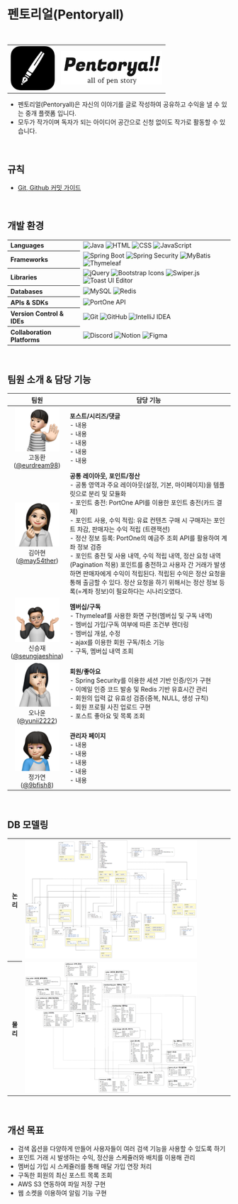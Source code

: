 # 펜토리얼(Pentoryall)

<br/>

<table>
  <tbody>
    <tr>
      <td>
        <img src="https://raw.githubusercontent.com/2024-KDT-JNA/Pentoryall/main/src/main/resources/static/images/common/favicon.png" height="100" alt="favicon">
      </td>
      <td>
        <picture>
          <source media="(prefers-color-scheme: dark)" srcset="https://github.com/2024-KDT-JNA/.github/blob/main/assets/logo/logo_pentoryall_horizontal_darkmode.png?raw=true">
          <img src="https://github.com/2024-KDT-JNA/.github/blob/main/assets/logo/logo_pentoryall_horizontal_lightmode.png?raw=true" height="75">
        </picture>
      </td>
    </tr>
  </tbody>
</table>

-   펜토리얼(Pentoryall)은 자신의 이야기를 글로 작성하여 공유하고 수익을 낼 수 있는 중개 플랫폼 입니다.
-   모두가 작가이며 독자가 되는 아이디어 공간으로 신청 없이도 작가로 활동할 수 있습니다. 

<br/>

## 규칙

- [Git, Github 커밋 가이드](https://github.com/2024-KDT-JNA/Pentoryall/wiki/%EC%BB%A4%EB%B0%8B-%EA%B0%80%EC%9D%B4%EB%93%9C)

<br/>

## 개발 환경

<table>
  <tbody>
    <tr>
      <th align="left">Languages</th>
      <td>
        <img alt="Java" src="https://img.shields.io/badge/Java-007396?style=flat-square&logo=openjdk&logoColor=white"/>
        <img alt="HTML" src="https://img.shields.io/badge/HTML-E34F26?style=flat-square&logo=html5&logoColor=white" />
        <img alt="CSS" src="https://img.shields.io/badge/CSS-1572B6?style=flat-square&logo=css3&logoColor=white" />
        <img alt="JavaScript" src="https://img.shields.io/badge/JavaScript-%23323330?style=flat-square&logo=javascript&logoColor=%23F7DF1E">
      </td>
    </tr>
    <tr>
      <th align="left">Frameworks</th>
      <td>
        <img alt="Spring Boot" src="https://img.shields.io/badge/Spring_Boot-6DB33F?style=flat-square&logo=spring-boot&logoColor=white" />
        <img alt="Spring Security" src="https://img.shields.io/badge/Spring_Security-6DB33F?style=flat-square&logo=spring-security&logoColor=white" />
        <img alt="MyBatis" src="https://img.shields.io/badge/MyBatis-4479A1?style=flat-square&logo=mybatis&logoColor=white" />
        <img alt="Thymeleaf" src="https://img.shields.io/badge/Thymeleaf-005F0F?style=flat-square&logo=thymeleaf&logoColor=white" />
      </td>
    </tr>
    <tr>
      <th align="left">Libraries</th>
      <td>
        <img alt="jQuery" src="https://img.shields.io/badge/jQuery-0769AD?style=flat-square&logo=jquery&logoColor=white" />
        <img alt="Bootstrap Icons" src="https://img.shields.io/badge/Bootstrap_Icons-white?style=flat-square&logo=Bootstrap&logoColor=white&color=712cf9" />
        <img alt="Swiper.js" src="https://img.shields.io/badge/Swiper.js-6332F6?style=flat-square&logo=swiper&logoColor=white" />
        <img alt="Toast UI Editor" src="https://img.shields.io/badge/Toast_UI_Editor-7952B3?style=flat-square&logo=toast&logoColor=white" />
      </td>
    </tr>
    <tr>
      <th align="left">Databases</th>
      <td>
        <img alt="MySQL" src="https://img.shields.io/badge/MySQL-4479A1?style=flat-square&logo=mysql&logoColor=white" />
        <img alt="Redis" src="https://img.shields.io/badge/Redis-DC382D?style=flat-square&logo=redis&logoColor=white" />
      </td>
    </tr>
    <tr>
      <th align="left">APIs & SDKs</th>
      <td>
        <img alt="PortOne API" src="https://img.shields.io/badge/PortOne_API-f97316?style=flat-square&logo=api&logoColor=white" />
      </td>
    </tr>
    <tr>
      <th align="left">Version Control & IDEs</th>
      <td>
        <img alt="Git" src="https://img.shields.io/badge/Git-F05032?style=flat-square&logo=git&logoColor=white" />
        <img alt="GitHub" src="https://img.shields.io/badge/GitHub-181717?style=flat-square&logo=github&logoColor=white" />
        <img alt="IntelliJ IDEA" src="https://img.shields.io/badge/IntelliJ_IDEA-000000?style=flat-square&logo=intellij-idea&logoColor=white" />
      </td>
    </tr>
     <tr>
      <th align="left">Collaboration Platforms</th>
      <td>
        <img alt="Discord" src="https://img.shields.io/badge/Discord-%235865F2?style=flat-square&logo=discord&logoColor=white" />
        <img alt="Notion" src="https://img.shields.io/badge/Notion-%23000000?style=flat-square&logo=notion&logoColor=white" />
        <img alt="Figma" src="https://img.shields.io/badge/Figma-%23F24E1E?style=flat-square&logo=figma&logoColor=white" />
      </td>
    </tr>
  </tbody>
</table>

<br/>

## 팀원 소개 & 담당 기능

<table>
  <thead>
      <tr>
        <th>팀원</th>
        <th>담당 기능</th>
      </tr>
  </thead>
  <tbody>
    <!-- 고동환 -->
    <tr>
      <td align="center">
        <a href="https://github.com/eurdream98"><img alt="고동환" src="https://github.com/2024-KDT-JNA/.github/blob/main/assets/1-gdh.png?raw=true" height="100" /></a>
        <br />고동환 
       <br />(<a href="https://github.com/eurdream98">@eurdream98</a>)
      </td>
      <td>
        <b>포스트/시리즈/댓글</b>
        <br/>- 내용
        <br/>- 내용
        <br/>- 내용
        <br/>- 내용
        <br/>- 내용
      </td>
    </tr>
    <!-- 김아현 -->
    <tr>
      <td align="center">
        <a href="https://github.com/may54ther"><img src="https://github.com/2024-KDT-JNA/.github/blob/main/assets/2-kah.png?raw=true" height="100" /></a>
        <br />김아현
        <br />(<a href="https://github.com/may54ther">@may54ther</a>)
      </td>
      <td>
        <b>공통 레이아웃, 포인트/정산</b>
        <br/>- 공통 영역과 주요 레이아웃(설정, 기본, 마이페이지)을 템플릿으로 분리 및 모듈화
        <br/>- 포인트 충전: PortOne API를 이용한 포인트 충전(카드 결제)
        <br/>- 포인트 사용, 수익 적립: 유료 컨텐츠 구매 시 구매자는 포인트 차감, 판매자는 수익 적립 (트랜잭션)
        <br/>- 정산 정보 등록: PortOne의 예금주 조회 API를 활용하여 계좌 정보 검증
        <br/>- 포인트 충전 및 사용 내역, 수익 적립 내역, 정산 요청 내역 (Pagination 적용) 
        포인트를 충전하고 사용자 간 거래가 발생하면 판매자에게 수익이 적립된다.
적립된 수익은 정산 요청을 통해 출금할 수 있다.
정산 요청을 하기 위해서는 정산 정보 등록(=계좌 정보)이 필요하다는 시나리오였다.
      </td>
    </tr>
    <!-- 신승재 -->
    <tr>
      <td align="center">
        <a href="https://github.com/seungjaeshina"><img src="https://github.com/2024-KDT-JNA/.github/blob/main/assets/3-ssj.png?raw=true" height="100" /></a>
        <br />신승재
        <br />(<a href="https://github.com/seungjaeshina">@seungjaeshina</a>)
      </td>
      <td>
        <b>멤버십/구독</b>
        <br/>- Thymeleaf를 사용한 화면 구현(멤버십 및 구독 내역)
        <br/>- 멤버십 가입/구독 여부에 따른 조건부 렌더링
        <br/>- 멤버십 개설, 수정
        <br/>- ajax를 이용한 회원 구독/취소 기능 
        <br/>- 구독, 멤버십 내역 조회
      </td>
    </tr>
    <!-- 오나윤 -->
    <tr>
      <td align="center">
        <a href="https://github.com/yunii2222"><img src="https://github.com/2024-KDT-JNA/.github/blob/main/assets/4-ony.png?raw=true" height="100" /></a>
        <br />오나윤
        <br />(<a href="https://github.com/yunii2222">@yunii2222</a>)
      </td>
      <td>
        <b>회원/좋아요</b>
        <br/>- Spring Security를 이용한 세션 기반 인증/인가 구현
        <br/>- 이메일 인증 코드 발송 및 Redis 기반 유효시간 관리
        <br/>- 회원의 입력 값 유효성 검증(중복, NULL, 생성 규칙)
        <br/>- 회원 프로필 사진 업로드 구현
        <br/>- 포스트 좋아요 및 목록 조회
    </tr>
    <!-- 정가연 -->
    <tr>
      <td align="center">
        <a href="https://github.com/9bfish8"><img src="https://github.com/2024-KDT-JNA/.github/blob/main/assets/5-jgy.png?raw=true" height="100" /></a>
        <br />정가연
        <br />(<a href="https://github.com/9bfish8">@9bfish8</a>)
      </td>
      <td>
        <b>관리자 페이지</b>
        <br/>- 내용
        <br/>- 내용
        <br/>- 내용
        <br/>- 내용
        <br/>- 내용
      </td>
    </tr>
  </tbody>
</table>
<br/>

## DB 모델링

<table>
  <tbody>
    <tr>
      <th>논리</th>
      <td>
        <img alt="논리 모델링" src="https://github.com/2024-KDT-JNA/.github/blob/main/assets/erd/erd-logical.png?raw=true" width="85%" />
      </td>
    </tr>
    <tr>
      <th>물리</th>
      <td>
        <img alt="물리 모델링" src="https://github.com/2024-KDT-JNA/.github/blob/main/assets/erd/erd-physical.png?raw=true" width="85%" />
      </td>
      </td>
    </tr>
  </tbody>
</table>
<br/>

## 개선 목표

-   검색 옵션을 다양하게 만들어 사용자들이 여러 검색 기능을 사용할 수 있도록 하기
-   포인트 거래 시 발생하는 수익, 정산을 스케쥴러와 배치를 이용해 관리
-   멤버십 가입 시 스케쥴러를 통해 매달 가입 연장 처리
-   구독한 회원의 최신 포스트 목록 조회
-   AWS S3 연동하여 파일 저장 구현
-   웹 소켓을 이용하여 알림 기능 구현

<!--
## 트러블 슈팅
## 프로젝트 후기
-->
